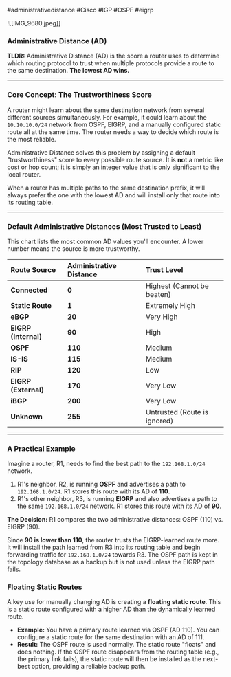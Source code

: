 #administrativedistance #Cisco #IGP #OSPF #eigrp 

![[IMG_9680.jpeg]]

### Administrative Distance (AD)

**TLDR:** Administrative Distance (AD) is the score a router uses to determine which routing protocol to trust when multiple protocols provide a route to the same destination. **The lowest AD wins.**

***

### **Core Concept: The Trustworthiness Score**

A router might learn about the same destination network from several different sources simultaneously. For example, it could learn about the `10.10.10.0/24` network from OSPF, EIGRP, and a manually configured static route all at the same time. The router needs a way to decide which route is the most reliable.

Administrative Distance solves this problem by assigning a default "trustworthiness" score to every possible route source. It is **not** a metric like cost or hop count; it is simply an integer value that is only significant to the local router.

When a router has multiple paths to the same destination prefix, it will always prefer the one with the lowest AD and will install only that route into its routing table.

***

### **Default Administrative Distances (Most Trusted to Least)**

This chart lists the most common AD values you'll encounter. A lower number means the source is more trustworthy.

| Route Source | Administrative Distance | Trust Level |
| :--- | :--- | :--- |
| **Connected** | **0** | Highest (Cannot be beaten) |
| **Static Route** | **1** | Extremely High |
| **eBGP** | **20** | Very High |
| **EIGRP (Internal)** | **90** | High |
| **OSPF** | **110** | Medium |
| **IS-IS** | **115** | Medium |
| **RIP** | **120** | Low |
| **EIGRP (External)** | **170** | Very Low |
| **iBGP** | **200** | Very Low |
| **Unknown** | **255** | Untrusted (Route is ignored) |

***

### **A Practical Example**

Imagine a router, R1, needs to find the best path to the `192.168.1.0/24` network.

1.  R1's neighbor, R2, is running **OSPF** and advertises a path to `192.168.1.0/24`. R1 stores this route with its AD of **110**.
2.  R1's other neighbor, R3, is running **EIGRP** and also advertises a path to the same `192.168.1.0/24` network. R1 stores this route with its AD of **90**.

**The Decision:**
R1 compares the two administrative distances: OSPF (110) vs. EIGRP (90).

Since **90 is lower than 110**, the router trusts the EIGRP-learned route more. It will install the path learned from R3 into its routing table and begin forwarding traffic for `192.168.1.0/24` towards R3. The OSPF path is kept in the topology database as a backup but is not used unless the EIGRP path fails.

### **Floating Static Routes**

A key use for manually changing AD is creating a **floating static route**. This is a static route configured with a higher AD than the dynamically learned route.

* **Example:** You have a primary route learned via OSPF (AD 110). You can configure a static route for the same destination with an AD of 111.
* **Result:** The OSPF route is used normally. The static route "floats" and does nothing. If the OSPF route disappears from the routing table (e.g., the primary link fails), the static route will then be installed as the next-best option, providing a reliable backup path.
